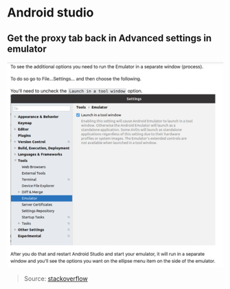 # Android studio

## Get the proxy tab back in Advanced settings in emulator

![Uncheck](../.res/2024-09-29-09-33-06.png)  

> Source: [stackoverflow](https://stackoverflow.com/questions/71183131/android-studio-proxy-tab-missing-from-extended-controls-settings-bumblebee)